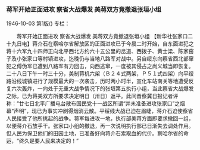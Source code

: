 ### 蒋军开始正面进攻  察省大战爆发  美蒋双方竟撤退张垣小组

1946-10-03
第1版()
专栏：

　　蒋军开始正面进攻
    察省大战爆发
    美蒋双方竟撤退张垣小组
    【新华社张家口二十九日电】蒋介石在察哈尔省解放区的正面进攻已于今晨二时开始，自东面进犯之蒋十六军九十四师正向北平西北方约六十五公里的岔道、西拨子、黄士梁、陈家窑子及小张家口等村镇进攻，迄晚仍与当地八路军对战中。另自绥东向察省西北部窜犯之傅伪军已遭到八路军有力回击，向西逃窜，一度被其侵占之尚义城当即恢复。二十八日下午一时三十分，美制蒋机六架（Ｂ２４式两架，Ｐ５１式四架）向平绥路沿线城镇进行了规模最大的一次袭击，历时两小时半，宣化车站南关等地遭受反复六次轰炸，一向处于无重大战争情况下的张垣第五执行小组，当此察省大战爆发之际，已为蒋美双方所要求决定明日（卅日）返平。此间晋察冀日报记者评称：“廿七日北平广播电台散布国民党十一战区所谓“并未准备进攻张家口”之烟幕“声明”，现已为事实冲刷得烟消云散。平绥线大战已迫在眉睫，蒋介石迫使察省人民接受了他所挑起的战争。蒋军每进攻一地，执行部美蒋方面即要求撤回一组，以便蒋介石放手干。张家口小组的撤退，再一次说明执行部已日渐失去调处作用。但人民为保卫他们的田园土地，已准备好向蒋介石索取血的代价。察哈尔省的命运，“终久是要人民来决定的！”

